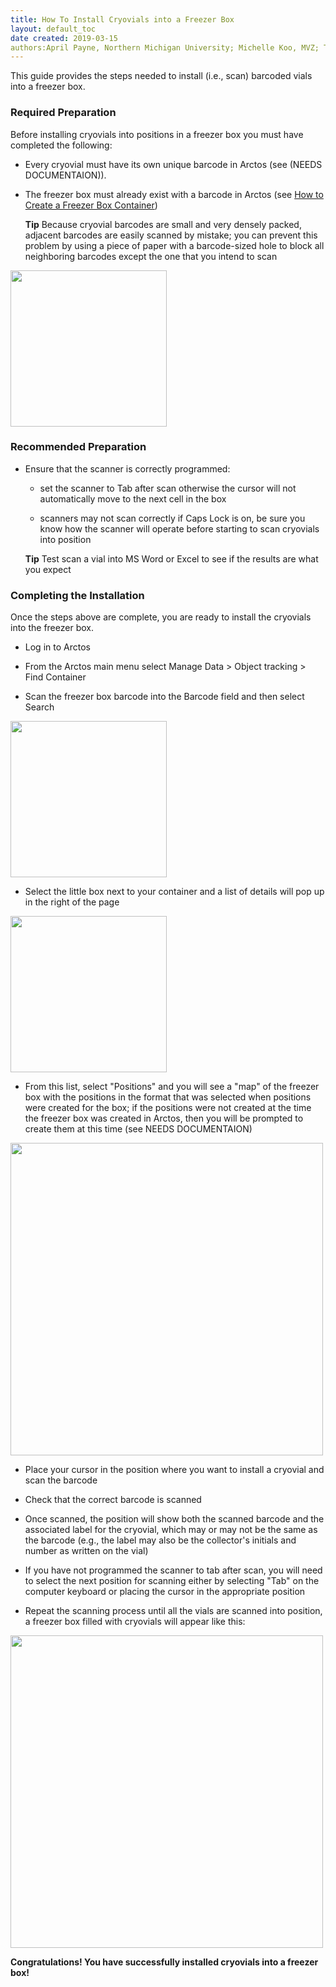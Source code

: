 ```yaml
---
title: How To Install Cryovials into a Freezer Box
layout: default_toc
date created: 2019-03-15
authors:April Payne, Northern Michigan University; Michelle Koo, MVZ; Teresa Mayfield-Meyer
---
```


This guide provides the steps needed to install (i.e., scan) barcoded vials into a freezer box.

### Required Preparation

Before installing cryovials into positions in a freezer box you must have completed the following:

 * Every cryovial must have its own unique barcode in Arctos (see (NEEDS DOCUMENTAION)). 

 * The freezer box must already exist with a barcode in Arctos (see [How to Create a Freezer Box Container](https://github.com/ArctosDB/documentation-wiki/wiki/How-to-Create-a-Freezer-Box-Container))
 
     **Tip** Because cryovial barcodes are small and very densely packed, adjacent barcodes are easily scanned by mistake; you can prevent this problem by using a piece of paper with a barcode-sized hole to block all neighboring barcodes except the one that you intend to scan

<a href="url"><img src="https://raw.githubusercontent.com/ArctosDB/documentation-wiki/gh-pages/tutorial_images/cryovial_scanning_tool.JPG" align="center" width="250" ></a>
  
### Recommended Preparation

* Ensure that the scanner is correctly programmed:  
   * set the scanner to Tab after scan otherwise the cursor will not automatically move to the next cell in the box
   
   * scanners may not scan correctly if Caps Lock is on, be sure you know how the scanner will operate before starting to scan cryovials into position
   
   **Tip** Test scan a vial into MS Word or Excel to see if the results are what you expect
 
### Completing the Installation

Once the steps above are complete, you are ready to install the cryovials into the freezer box.

 * Log in to Arctos
 
 * From the Arctos main menu select Manage Data > Object tracking > Find Container

 * Scan the freezer box barcode into the Barcode field and then select Search 
 
 <a href="url"><img src="https://raw.githubusercontent.com/ArctosDB/documentation-wiki/gh-pages/tutorial_images/Find%20Container.jpg" align="center" width="250" ></a>

 * Select the little box next to your container and a list of details will pop up in the right of the page
 
<a href="url"><img src="(https://raw.githubusercontent.com/ArctosDB/documentation-wiki/gh-pages/tutorial_images/See%20Container%20Positions.jpg" align="center" width="250" ></a>

 * From this list, select "Positions" and you will see a "map" of the freezer box with the positions in the format that was selected when positions were created for the box; if the positions were not created at the time the freezer box was created in Arctos, then you will be prompted to create them at this time (see NEEDS DOCUMENTAION)
 
<a href="url"><img src="https://raw.githubusercontent.com/ArctosDB/documentation-wiki/gh-pages/tutorial_images/empty%20freezer%20box%20map.JPG" align="center" width="500" ></a>

 * Place your cursor in the position where you want to install a cryovial and scan the barcode

 * Check that the correct barcode is scanned

 * Once scanned, the position will show both the scanned barcode and the associated label for the cryovial, which may or may not be the same as the barcode (e.g., the label may also be the collector's initials and number as written on the vial)
    
 * If you have not programmed the scanner to tab after scan, you will need to select the next position for scanning either by selecting "Tab" on the computer keyboard or placing the cursor in the appropriate position

 * Repeat the scanning process until all the vials are scanned into position, a freezer box filled with cryovials will appear like this:

<a href="url"><img src="https://github.com/ArctosDB/documentation-wiki/blob/master/tutorial_images/barcoded_box_positions.PNG" align="center" width="500" ></a>

**Congratulations! You have successfully installed cryovials into a freezer box!**
